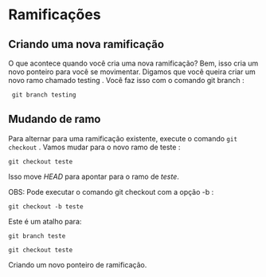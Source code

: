 # Ramificações

## Criando uma nova ramificação

O que acontece quando você cria uma nova ramificação? Bem, isso cria um novo ponteiro para você se movimentar. Digamos que você queira criar um novo ramo chamado testing . Você faz isso com o comando git branch :
```
 git branch testing 
```
## Mudando de ramo

Para alternar para uma ramificação existente, execute o comando ```git checkout``` . Vamos mudar para o novo ramo de teste :
```
git checkout teste
```
Isso move _HEAD_ para apontar para o ramo de _teste_. 

OBS: Pode executar o comando git checkout com a opção -b :
```
git checkout -b teste
```
Este é um atalho para:
```
git branch teste

git checkout teste
```
Criando um novo ponteiro de ramificação.